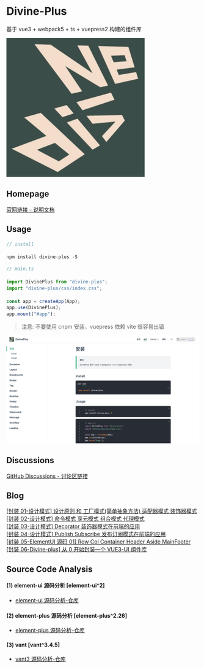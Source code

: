 # Divine-Plus

基于 vue3 + webpack5 + ts + vuepress2 构建的组件库

![8-divine-plus](docs/.vuepress/public//img/divine.jpg)

## Homepage

[官网链接 - 说明文档](http://120.53.220.141:8090/)

## Usage

```js
// install

npm install divine-plus -S
```

```js
// main.ts

import DivinePlus from "divine-plus";
import "divine-plus/css/index.css";

const app = createApp(App);
app.use(DivinePlus);
app.mount("#app");
```

> 注意: 不要使用 cnpm 安装，vuepress 依赖 vite 很容易出错

![8-divine-plus](docs/.vuepress/public/img/usage.png)

## Discussions

[GitHub Discussions - 讨论区链接](https://github.com/woow-wu7/8-divine-plus/discussions)

## Blog

[[封装 01-设计模式] 设计原则 和 工厂模式(简单抽象方法) 适配器模式 装饰器模式](https://juejin.cn/post/6950958974854234119)  
[[封装 02-设计模式] 命令模式 享元模式 组合模式 代理模式](https://juejin.cn/post/6950958974854234119)  
[[封装 03-设计模式] Decorator 装饰器模式在前端的应用](https://juejin.cn/post/7037871731070992421)  
[[封装 04-设计模式] Publish Subscribe 发布订阅模式在前端的应用](https://juejin.cn/post/7038522552313970696)  
[[封装 05-ElementUI 源码 01] Row Col Container Header Aside MainFooter](https://juejin.cn/post/7042871115848351774)  
[[封装 06-Divine-plus] 从 0 开始封装一个 VUE3-UI 组件库](https://juejin.cn/post/7131232733841817631/)

## Source Code Analysis

#### (1) element-ui 源码分析 [element-ui^2]

- [element-ui 源码分析-仓库](https://github.com/woow-wu7/8-element-source-code-analysis)

#### (2) element-plus 源码分析 [element-plus^2.26]

- [element-plus 源码分析-仓库](https://github.com/woow-wu7/8-element-plus-source-code-analysis)

#### (3) vant [vant^3.4.5]

- [vant3 源码分析-仓库](https://github.com/woow-wu7/8-vant-source-code-analysis)

